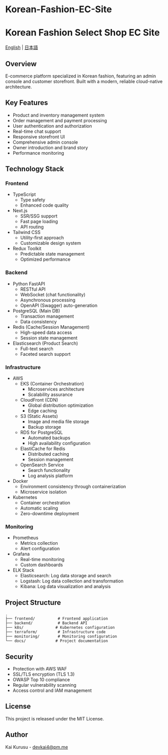# Korean-Fashion-EC-Site
# Korean Fashion Select Shop EC Site

[English](README.md) | [日本語](README.ja.md)

## Overview
E-commerce platform specialized in Korean fashion, featuring an admin console and customer storefront. Built with a modern, reliable cloud-native architecture.

## Key Features
- Product and inventory management system
- Order management and payment processing
- User authentication and authorization
- Real-time chat support
- Responsive storefront UI
- Comprehensive admin console
- Owner introduction and brand story
- Performance monitoring

## Technology Stack

### Frontend
- TypeScript
  - Type safety
  - Enhanced code quality
- Next.js
  - SSR/SSG support
  - Fast page loading
  - API routing
- Tailwind CSS
  - Utility-first approach
  - Customizable design system
- Redux Toolkit
  - Predictable state management
  - Optimized performance

### Backend
- Python FastAPI
  - RESTful API
  - WebSocket (chat functionality)
  - Asynchronous processing
  - OpenAPI (Swagger) auto-generation
- PostgreSQL (Main DB)
  - Transaction management
  - Data consistency
- Redis (Cache/Session Management)
  - High-speed data access
  - Session state management
- Elasticsearch (Product Search)
  - Full-text search
  - Faceted search support

### Infrastructure
- AWS
  - EKS (Container Orchestration)
    - Microservices architecture
    - Scalability assurance
  - CloudFront (CDN)
    - Global distribution optimization
    - Edge caching
  - S3 (Static Assets)
    - Image and media file storage
    - Backup storage
  - RDS for PostgreSQL
    - Automated backups
    - High availability configuration
  - ElastiCache for Redis
    - Distributed caching
    - Session management
  - OpenSearch Service
    - Search functionality
    - Log analysis platform
- Docker
  - Environment consistency through containerization
  - Microservice isolation
- Kubernetes
  - Container orchestration
  - Automatic scaling
  - Zero-downtime deployment

### Monitoring
- Prometheus
  - Metrics collection
  - Alert configuration
- Grafana
  - Real-time monitoring
  - Custom dashboards
- ELK Stack
  - Elasticsearch: Log data storage and search
  - Logstash: Log data collection and transformation
  - Kibana: Log data visualization and analysis

## Project Structure
```
.
├── frontend/          # Frontend application
├── backend/           # Backend API
├── k8s/              # Kubernetes configuration
├── terraform/         # Infrastructure code
├── monitoring/        # Monitoring configuration
└── docs/             # Project documentation
```

## Security
- Protection with AWS WAF
- SSL/TLS encryption (TLS 1.3)
- OWASP Top 10 compliance
- Regular vulnerability scanning
- Access control and IAM management

## License
This project is released under the MIT License.

## Author
Kai Kurusu - devkai4@pm.me
